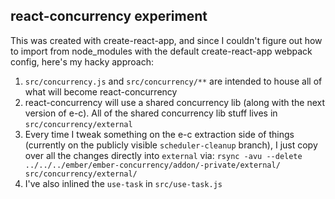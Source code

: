 ## react-concurrency experiment

This was created with create-react-app, and since I couldn't figure out how to import from node_modules with the default create-react-app webpack config, here's my hacky approach:

1. `src/concurrency.js` and `src/concurrency/**` are intended to house all of what will become react-concurrency
2. react-concurrency will use a shared concurrency lib (along with the next version of e-c). All of the shared concurrency lib stuff lives in `src/concurrency/external`
3. Every time I tweak something on the e-c extraction side of things (currently on the publicly visible `scheduler-cleanup` branch), I just copy over all the changes directly into `external` via: `rsync -avu --delete ../../../ember/ember-concurrency/addon/-private/external/ src/concurrency/external/`
4. I've also inlined the `use-task` in `src/use-task.js`

